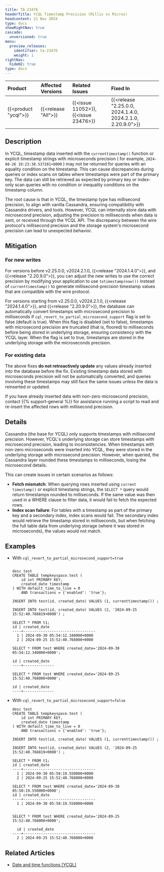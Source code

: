 ```yaml
---
title: TA-23476
headerTitle: YCQL Timestamp Precision (Millis vs Micros)
headcontent: 21 Nov 2024
type: docs
showRightNav: true
cascade:
  unversioned: true
menu:
  preview_releases:
    identifier: ta-23476
    weight: 1
rightNav:
  hideH2: true
type: docs
---
```


|          Product           |  Affected Versions  |  Related Issues   | Fixed In |
| :------------------------- | :------------------ | :---------------- | :------- |
| {{<product "ycql">}}       | {{<release "All">}} | {{<issue 11052>}}, {{<issue 23476>}} | {{<release "2.25.0.0, 2024.1.4.0, 2024.2.1.0, 2.20.9.0">}} |

## Description

In YCQL, timestamp data inserted with the `currenttimestamp()` function or explicit timestamp strings with microseconds precision ( for example, `2024-08-26 19:23:38.537281+0000` ) may not be returned for queries with an equality condition on the timestamp. This can cause discrepancies during queries or index scans on tables where timestamps were part of the primary key. The data can still be retrieved as expected by primary key or index-only scan queries with no condition or inequality conditions on the timestamp column.

The root cause is that in YCQL, the timestamp type has millisecond precision, to align with vanilla Cassandra, ensuring compatibility with Cassandra drivers, and tools. However, YCQL can internally store data with microsecond precision, adjusting the precision to milliseconds when data is sent, or received through the YCQL API. The discrepancy between the wire protocol's millisecond precision and the storage system's microsecond precision can lead to unexpected behavior.

## Mitigation

### For new writes

For versions before v2.25.0.0, v2024.2.1.0, {{<release "2024.1.4.0">}}, and {{<release "2.20.9.0">}}, you can adjust the new writes to use the correct precision by modifying your application to use `totimestamp(now())` instead of `currenttimestamp()` to generate millisecond-precision timestamp values that are compatible with the wire protocol.

For versions starting from v2.25.0.0, v2024.2.1.0, {{<release "2024.1.4.0">}}, and {{<release "2.20.9.0">}}, the database can automatically convert timestamps with microsecond precision to milliseconds if `cql_revert_to_partial_microsecond_support` flag is set to false (default is true). When this flag is disabled (set to false), timestamps with microsecond precision are truncated (that is, floored) to milliseconds before being stored in underlying storage, ensuring consistency with the YCQL layer. When the flag is set to true, timestamps are stored in the underlying storage with the microseconds precision.


### For existing data

The above fixes **do not retroactively update** any values already inserted into the database before the fix. Existing timestamp data stored with microseconds precision will not be automatically converted, and queries involving these timestamps may still face the same issues unless the data is reinserted or updated.

If you have already inserted data with non-zero microsecond precision, contact {{% support-general %}} for assistance running a script to read and re-insert the affected rows with millisecond precision.

## Details

Cassandra (the base for YCQL) only supports timestamps with millisecond precision. However, YCQL's underlying storage can store timestamps with microsecond precision, leading to inconsistencies. When timestamps with non-zero microseconds were inserted into YCQL, they were stored in the underlying storage with microsecond precision. However, when queried, the Cassandra layer rounded these timestamps to milliseconds, losing the microsecond details.

This can create issues in certain scenarios as follows:

- **Fetch mismatch**: When querying rows inserted using `current timestamp()` or explicit timestamp strings, the `SELECT *` query would return timestamps rounded to milliseconds. If the same value was then used in a WHERE clause to filter data, it would fail to fetch the expected rows.
- **Index scan failure**: For tables with a timestamp as part of the primary key and a secondary index, index scans would fail. The secondary index would retrieve the timestamp stored in milliseconds, but when fetching the full table data from underlying storage (where it was stored in microseconds), the values would not match.

## Examples

- With `cql_revert_to_partial_microsecond_support=true`

  ```cql

  desc test
  CREATE TABLE tempkeyspace.test (
      id int PRIMARY KEY,
      created_date timestamp
  ) WITH default_time_to_live = 0
      AND transactions = {'enabled': 'true'};

  INSERT INTO test(id, created_date) VALUES (1, currenttimestamp()) ;

  INSERT INTO test(id, created_date) VALUES (2, '2024-09-25 15:52:40.768819+0000') ;

  SELECT * FROM t1;
  id | created_date
  ----+---------------------------------
    1 | 2024-09-30 05:54:12.340000+0000
    2 | 2024-09-25 15:52:40.768000+0000

  SELECT * FROM test WHERE created_date='2024-09-30 05:54:12.340000+0000';

  id | created_date
  ----+--------------

  SELECT * FROM test WHERE created_date='2024-09-25 15:52:40.768000+0000';

  id | created_date
  ----+--------------

  ```

- With `cql_revert_to_partial_microsecond_support=false`

  ```cql
  desc test
  CREATE TABLE tempkeyspace.test (
      id int PRIMARY KEY,
      created_date timestamp
  ) WITH default_time_to_live = 0
      AND transactions = {'enabled': 'true'};

  INSERT INTO test(id, created_date) VALUES (1, currenttimestamp()) ;

  INSERT INTO test(id, created_date) VALUES (2, '2024-09-25 15:52:40.768819+0000') ;

  SELECT * FROM t1;
  id | created_date
  ----+---------------------------------
    1 | 2024-09-30 05:58:19.550000+0000
    2 | 2024-09-25 15:52:40.768000+0000

  SELECT * FROM test WHERE created_date='2024-09-30 05:58:19.550000+0000';
  id | created_date
  ----+---------------------------------
    1 | 2024-09-30 05:58:19.550000+0000


  SELECT * FROM test WHERE created_date='2024-09-25 15:52:40.768000+0000';

    id | created_date
  ----+---------------------------------
    2 | 2024-09-25 15:52:40.768000+0000

  ```

## Related Articles

- [Date and time functions [YCQL]](../../../api/ycql/function_datetime/#currentdate-currenttime-and-currenttimestamp)
